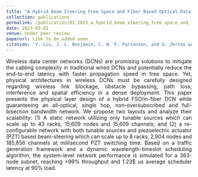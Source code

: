 ```yaml
---
title: "A Hybrid Beam Steering Free-Space and Fiber Based Optical Data Center Network"
collection: publications
permalink: /publication/03_2023_a_hybrid_beam_steering_free_space_and_fiber_based_optical_data_center_network
date: 2023-03-01
venue: Under peer review
paperurl: Link to be added soon
citation: 'Y. Liu, J. L. Benjamin, C. W. F. Parsonson, and G. Zervas &quot;A Hybrid Beam Steering Free-Space and Fiber Based Optical Data Center Network&quot;, Under peer review, 2023'
---
```

<div style="text-align: justify"> 
Wireless data center networks (DCNs) are promising solutions to mitigate the
cabling complexity in traditional wired DCNs and potentially reduce the
end-to-end latency with faster propagation speed in free space. Yet, physical
architectures in wireless DCNs must be carefully designed regarding wireless
link blockage, obstacle bypassing, path loss, interference and spatial
efficiency in a dense deployment. This paper presents the physical layer design
of a hybrid FSO/in-fiber DCN while guaranteeing an all-optical, single hop,
non-oversubscribed and full-bisection bandwidth network. We propose two layouts
and analyze their scalability: (1) A static network utilizing only tunable
sources which can scale up to 43 racks, 15,609 nodes and 15,609 channels;
and (2) a re-configurable network with both tunable sources and piezoelectric
actuator (PZT) based beam-steering which can scale up to 8 racks, 2,904
nodes and 185,856 channels at millisecond PZT switching time.
Based on a traffic generation framework and a dynamic
wavelength-timeslot scheduling algorithm, the system-level network performance
is simulated for a 363-node subnet, reaching >99% throughput and
1.23$ us average scheduler latency at 90% load.
</div>

<!--
   -[View paper here](https://arxiv.org/abs/2205.14345?context=cs)
   -->

